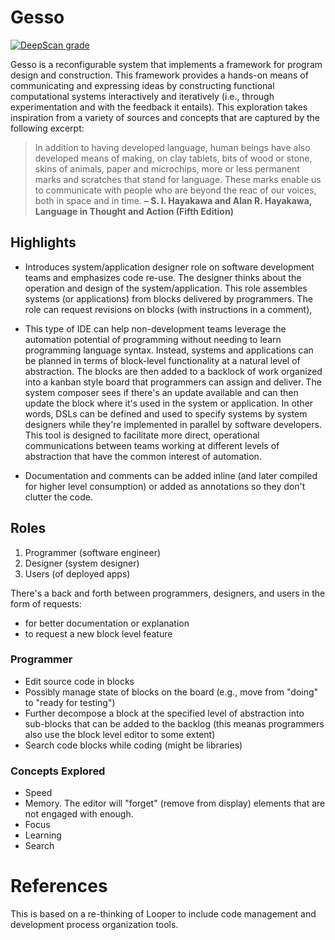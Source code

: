 # Gesso

[![DeepScan grade](https://deepscan.io/api/teams/2456/projects/3534/branches/31401/badge/grade.svg)](https://deepscan.io/dashboard#view=project&tid=2456&pid=3534&bid=31401) 

Gesso is a reconfigurable system that implements a framework for program design and construction. This framework provides a hands-on means of communicating and expressing ideas by constructing functional computational systems interactively and iteratively (i.e., through experimentation and with the feedback it entails). This exploration takes inspiration from a variety of sources and concepts that are captured by the following excerpt:

> In addition to having developed language, human beings have also developed means of making, on clay tablets, bits of wood or stone, skins of animals, paper and microchips, more or less permanent marks and scratches that stand for language. These marks enable us to communicate with people who are beyond the reac of our voices, both in space and in time. **– S. I. Hayakawa and Alan R. Hayakawa, Language in Thought and Action (Fifth Edition)**

## Highlights

- Introduces system/application designer role on software development teams and emphasizes code re-use. The designer thinks about the operation and design of the system/application. This role assembles systems (or applications) from blocks delivered by programmers. The role can request revisions on blocks (with instructions in a comment), 

- This type of IDE can help non-development teams leverage the automation potential of programming without needing to learn programming language syntax. Instead, systems and applications can be planned in terms of block-level functionality at a natural level of abstraction. The blocks are then added to a backlock of work organized into a kanban style board that programmers can assign and deliver. The system composer sees if there's an update available and can then update the block where it's used in the system or application. In other words, DSLs can be defined and used to specify systems by system designers while they're implemented in parallel by software developers. This tool is designed to facilitate more direct, operational communications between teams working at different levels of abstraction that have the common interest of automation.

- Documentation and comments can be added inline (and later compiled for higher level consumption) or added as annotations so they don't clutter the code.

## Roles

1. Programmer (software engineer)
2. Designer (system designer)
3. Users (of deployed apps)

There's a back and forth between programmers, designers, and users in the form of requests:

- for better documentation or explanation
- to request a new block level feature

### Programmer

- Edit source code in blocks
- Possibly manage state of blocks on the board (e.g., move from "doing" to "ready for testing")
- Further decompose a block at the specified level of abstraction into sub-blocks that can be added to the backlog (this meanas programmers also use the block level editor to some extent)
- Search code blocks while coding (might be libraries)

### Concepts Explored

- Speed
- Memory. The editor will "forget" (remove from display) elements that are not engaged with enough.
- Focus
- Learning
- Search

# References

This is based on a re-thinking of Looper to include code management and development process organization tools.
